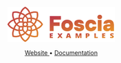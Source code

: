 <p align="center">
  <img width="250" src="./assets/img/logo.svg" alt="Foscia Examples">
</p>

<p align="center">
<a href="https://foscia.dev">
  Website
</a>
•
<a href="https://foscia.dev/docs/getting-started">
  Documentation
</a>
</p>
